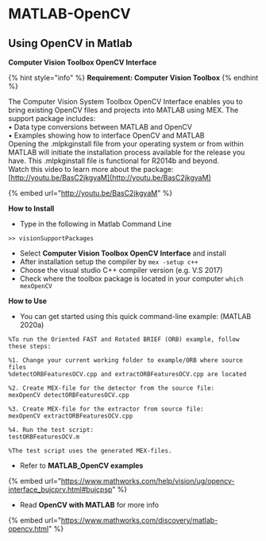 # MATLAB-OpenCV

## Using OpenCV in Matlab

**Computer Vision Toolbox OpenCV Interface**

{% hint style="info" %}
**Requirement: Computer Vision Toolbox**
{% endhint %}

The Computer Vision System Toolbox OpenCV Interface enables you to bring existing OpenCV files and projects into MATLAB using MEX. The support package includes:\
• Data type conversions between MATLAB and OpenCV\
• Examples showing how to interface OpenCV and MATLAB\
Opening the .mlpkginstall file from your operating system or from within MATLAB will initiate the installation process available for the release you have. This .mlpkginstall file is functional for R2014b and beyond.\
Watch this video to learn more about the package: [http://youtu.be/BasC2jkgyaM](http://youtu.be/BasC2jkgyaM)

{% embed url="http://youtu.be/BasC2jkgyaM" %}

**How to Install**

* Type in the following in Matlab Command Line

```
>> visionSupportPackages
```

* Select  **Computer Vision Toolbox OpenCV Interface** and install
* After installation setup the compiler by `mex -setup c++`
* Choose the visual studio C++ compiler version (e.g. V.S 2017)
* Check where the toolbox package  is located in your computer  `which mexOpenCV`

**How to Use**

* You can get started using this quick command-line example: (MATLAB 2020a)

```
%To run the Oriented FAST and Rotated BRIEF (ORB) example, follow these steps:

%1. Change your current working folder to example/ORB where source files
%detectORBFeaturesOCV.cpp and extractORBFeaturesOCV.cpp are located

%2. Create MEX-file for the detector from the source file:
mexOpenCV detectORBFeaturesOCV.cpp

%3. Create MEX-file for the extractor from source file:
mexOpenCV extractORBFeaturesOCV.cpp

%4. Run the test script:
testORBFeaturesOCV.m 

%The test script uses the generated MEX-files.
```

* Refer to  **MATLAB\_OpenCV examples**

{% embed url="https://www.mathworks.com/help/vision/ug/opencv-interface_bujcprv.html#bujcpsp" %}

* Read  **OpenCV with MATLAB** for more info

{% embed url="https://www.mathworks.com/discovery/matlab-opencv.html" %}

